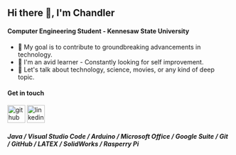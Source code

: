 ## Hi there 👋, I'm Chandler

#### Computer Engineering Student - Kennesaw State University

- 🚀 My goal is to contribute to groundbreaking advancements in technology.
- 🌱 I'm an avid learner - Constantly looking for self improvement.
- 💬 Let's talk about technology, science, movies, or any kind of deep topic.

#### Get in touch

[<img src='https://cdn.jsdelivr.net/npm/simple-icons@3.0.1/icons/github.svg' alt='github' height='40'>](https://github.com/chandle-thornton)  [<img src='https://cdn.jsdelivr.net/npm/simple-icons@3.0.1/icons/linkedin.svg' alt='linkedin' height='40'>](https://www.linkedin.com/in/chandler-thornton-b000291b7/)  

##### Java / Visual Studio Code / Arduino / Microsoft Office / Google Suite / Git / GitHub / LATEX / SolidWorks / Rasperry Pi
